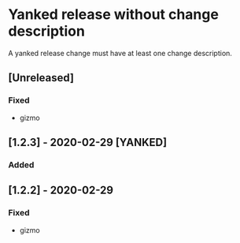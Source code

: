 # Yanked release without change description
A yanked release change must have at least one change description.
## [Unreleased]
### Fixed
- gizmo
## [1.2.3] - 2020-02-29 [YANKED]
### Added
## [1.2.2] - 2020-02-29
### Fixed
- gizmo
